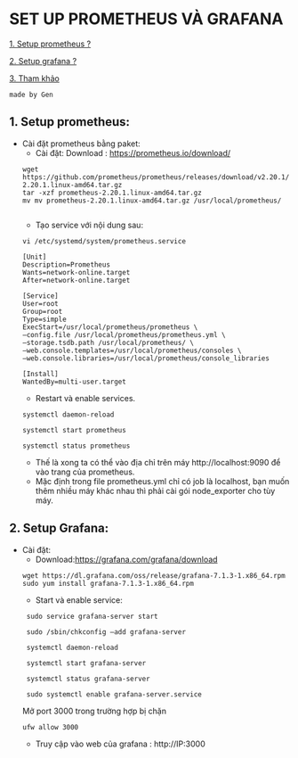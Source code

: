 # SET UP PROMETHEUS VÀ GRAFANA

[1.	Setup prometheus ?](#1) 

[2. Setup grafana ?](#2)

[3. Tham khảo](#3)
````
made by Gen
````
<a name = '1'></a>
## 1.	Setup prometheus:

- Cài đặt prometheus bằng paket:
  - Cài đặt:
  Download : https://prometheus.io/download/
  ````
  wget https://github.com/prometheus/prometheus/releases/download/v2.20.1/prometheus-2.20.1.linux-amd64.tar.gz
  tar -xzf prometheus-2.20.1.linux-amd64.tar.gz
  mv mv prometheus-2.20.1.linux-amd64.tar.gz /usr/local/prometheus/
 
  ````
  - Tạo service với nội dung sau:
  ````
  vi /etc/systemd/system/prometheus.service
  
  [Unit]
  Description=Prometheus
  Wants=network-online.target
  After=network-online.target

  [Service]
  User=root
  Group=root
  Type=simple
  ExecStart=/usr/local/prometheus/prometheus \
  –config.file /usr/local/prometheus/prometheus.yml \
  –storage.tsdb.path /usr/local/prometheus/ \
  –web.console.templates=/usr/local/prometheus/consoles \
  –web.console.libraries=/usr/local/prometheus/console_libraries

  [Install]
  WantedBy=multi-user.target
  ````
  - Restart và enable services.
  ````
  systemctl daemon-reload

  systemctl start prometheus

  systemctl status prometheus
  ````
  - Thế là xong ta có thể vào địa chỉ trên máy http://localhost:9090 để vào trang của prometheus. 
  - Mặc định trong file prometheus.yml chỉ có job là localhost, bạn muốn thêm nhiều máy khác nhau thì phải cài gói node_exporter cho tùy máy.

<a name = '2'></a>
## 2.	Setup Grafana:
   - Cài đặt:
     - Download:https://grafana.com/grafana/download
     ````
     wget https://dl.grafana.com/oss/release/grafana-7.1.3-1.x86_64.rpm
     sudo yum install grafana-7.1.3-1.x86_64.rpm
     ````
     - Start và enable service:
     ````
      sudo service grafana-server start

      sudo /sbin/chkconfig –add grafana-server

      systemctl daemon-reload

      systemctl start grafana-server

      systemctl status grafana-server

      sudo systemctl enable grafana-server.service
     ````
     Mở port 3000 trong trường hợp bị chặn
     ````
     ufw allow 3000

     ````
     - Truy cập vào web của grafana : http://IP:3000
